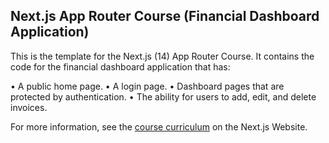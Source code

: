 ## Next.js App Router Course (Financial Dashboard Application)

This is the template for the Next.js (14) App Router Course. It contains the code for the financial dashboard application that has:

• A public home page.
• A login page.
• Dashboard pages that are protected by authentication.
• The ability for users to add, edit, and delete invoices.

For more information, see the [course curriculum](https://nextjs.org/learn) on the Next.js Website.

<!-- [course curriculum](https://nextjs.org/learn) -->
<!-- https://nextjs.org/learn/dashboard-app -->